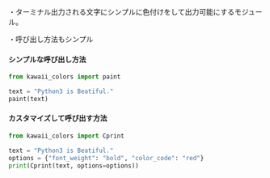 ・ターミナル出力される文字にシンプルに色付けをして出力可能にするモジュール。

・呼び出し方法もシンプル

#### シンプルな呼び出し方法
```python
from kawaii_colors import paint

text = "Python3 is Beatiful."
paint(text)
```


#### カスタマイズして呼び出す方法
```python
from kawaii_colors import Cprint

text = "Python3 is Beatiful."
options = {"font_weight": "bold", "color_code": "red"}
print(Cprint(text, options=options))
```

